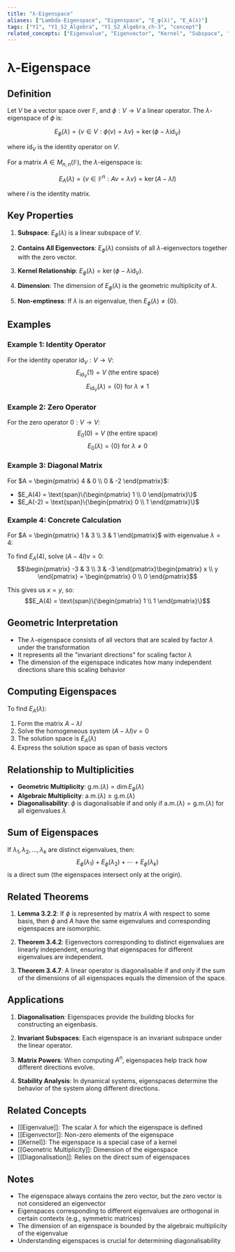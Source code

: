 ```yaml
---
title: "λ-Eigenspace"
aliases: ["Lambda-Eigenspace", "Eigenspace", "E_φ(λ)", "E_A(λ)"]
tags: ["Y1", "Y1_S2_Algebra", "Y1_S2_Algebra_ch-3", "concept"]
related_concepts: ["Eigenvalue", "Eigenvector", "Kernel", "Subspace", "Geometric Multiplicity"]
---
```


# λ-Eigenspace

## Definition
Let $V$ be a vector space over $\mathbb{F}$, and $\phi: V \rightarrow V$ a linear operator. The $\lambda$-eigenspace of $\phi$ is:

$$E_\phi(\lambda) = \{v \in V : \phi(v) = \lambda v\} = \ker(\phi - \lambda \text{id}_V)$$

where $\text{id}_V$ is the identity operator on $V$.

For a matrix $A \in M_{n,n}(\mathbb{F})$, the $\lambda$-eigenspace is:

$$E_A(\lambda) = \{v \in \mathbb{F}^n : Av = \lambda v\} = \ker(A - \lambda I)$$

where $I$ is the identity matrix.

## Key Properties
1. **Subspace**: $E_\phi(\lambda)$ is a linear subspace of $V$.

2. **Contains All Eigenvectors**: $E_\phi(\lambda)$ consists of all $\lambda$-eigenvectors together with the zero vector.

3. **Kernel Relationship**: $E_\phi(\lambda) = \ker(\phi - \lambda \text{id}_V)$.

4. **Dimension**: The dimension of $E_\phi(\lambda)$ is the geometric multiplicity of $\lambda$.

5. **Non-emptiness**: If $\lambda$ is an eigenvalue, then $E_\phi(\lambda) \neq \{0\}$.

## Examples
### Example 1: Identity Operator
For the identity operator $\text{id}_V: V \rightarrow V$:
$$E_{\text{id}_V}(1) = V \text{ (the entire space)}$$
$$E_{\text{id}_V}(\lambda) = \{0\} \text{ for } \lambda \neq 1$$

### Example 2: Zero Operator
For the zero operator $0: V \rightarrow V$:
$$E_0(0) = V \text{ (the entire space)}$$
$$E_0(\lambda) = \{0\} \text{ for } \lambda \neq 0$$

### Example 3: Diagonal Matrix
For $A = \begin{pmatrix} 4 & 0 \\ 0 & -2 \end{pmatrix}$:
- $E_A(4) = \text{span}\{\begin{pmatrix} 1 \\ 0 \end{pmatrix}\}$
- $E_A(-2) = \text{span}\{\begin{pmatrix} 0 \\ 1 \end{pmatrix}\}$

### Example 4: Concrete Calculation
For $A = \begin{pmatrix} 1 & 3 \\ 3 & 1 \end{pmatrix}$ with eigenvalue $\lambda = 4$:

To find $E_A(4)$, solve $(A - 4I)v = 0$:
$$\begin{pmatrix} -3 & 3 \\ 3 & -3 \end{pmatrix}\begin{pmatrix} x \\ y \end{pmatrix} = \begin{pmatrix} 0 \\ 0 \end{pmatrix}$$

This gives us $x = y$, so:
$$E_A(4) = \text{span}\{\begin{pmatrix} 1 \\ 1 \end{pmatrix}\}$$

## Geometric Interpretation
- The $\lambda$-eigenspace consists of all vectors that are scaled by factor $\lambda$ under the transformation
- It represents all the "invariant directions" for scaling factor $\lambda$
- The dimension of the eigenspace indicates how many independent directions share this scaling behavior

## Computing Eigenspaces
To find $E_A(\lambda)$:
1. Form the matrix $A - \lambda I$
2. Solve the homogeneous system $(A - \lambda I)v = 0$
3. The solution space is $E_A(\lambda)$
4. Express the solution space as span of basis vectors

## Relationship to Multiplicities
- **Geometric Multiplicity**: $\text{g.m.}(\lambda) = \dim E_\phi(\lambda)$
- **Algebraic Multiplicity**: $\text{a.m.}(\lambda) \geq \text{g.m.}(\lambda)$
- **Diagonalisability**: $\phi$ is diagonalisable if and only if $\text{a.m.}(\lambda) = \text{g.m.}(\lambda)$ for all eigenvalues $\lambda$

## Sum of Eigenspaces
If $\lambda_1, \lambda_2, \ldots, \lambda_k$ are distinct eigenvalues, then:
$$E_\phi(\lambda_1) + E_\phi(\lambda_2) + \cdots + E_\phi(\lambda_k)$$
is a direct sum (the eigenspaces intersect only at the origin).

## Related Theorems
1. **Lemma 3.2.2**: If $\phi$ is represented by matrix $A$ with respect to some basis, then $\phi$ and $A$ have the same eigenvalues and corresponding eigenspaces are isomorphic.

2. **Theorem 3.4.2**: Eigenvectors corresponding to distinct eigenvalues are linearly independent, ensuring that eigenspaces for different eigenvalues are independent.

3. **Theorem 3.4.7**: A linear operator is diagonalisable if and only if the sum of the dimensions of all eigenspaces equals the dimension of the space.

## Applications
1. **Diagonalisation**: Eigenspaces provide the building blocks for constructing an eigenbasis.

2. **Invariant Subspaces**: Each eigenspace is an invariant subspace under the linear operator.

3. **Matrix Powers**: When computing $A^n$, eigenspaces help track how different directions evolve.

4. **Stability Analysis**: In dynamical systems, eigenspaces determine the behavior of the system along different directions.

## Related Concepts
- [[Eigenvalue]]: The scalar $\lambda$ for which the eigenspace is defined
- [[Eigenvector]]: Non-zero elements of the eigenspace
- [[Kernel]]: The eigenspace is a special case of a kernel
- [[Geometric Multiplicity]]: Dimension of the eigenspace
- [[Diagonalisation]]: Relies on the direct sum of eigenspaces

## Notes
- The eigenspace always contains the zero vector, but the zero vector is not considered an eigenvector
- Eigenspaces corresponding to different eigenvalues are orthogonal in certain contexts (e.g., symmetric matrices)
- The dimension of an eigenspace is bounded by the algebraic multiplicity of the eigenvalue
- Understanding eigenspaces is crucial for determining diagonalisability
